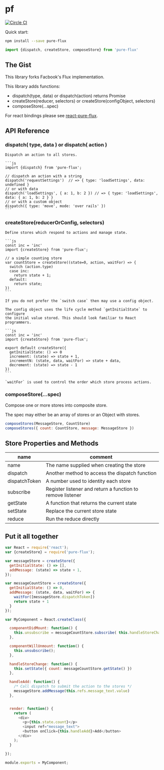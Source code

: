 # pf

[![Circle CI](https://circleci.com/gh/WebsiteHQ/pure-flux/tree/master.svg?style=svg)](https://circleci.com/gh/WebsiteHQ/pure-flux/tree/master)

Quick start:

```sh
npm install --save pure-flux
```

```js
import {dispatch, createStore, composeStore} from 'pure-flux'
```

## The Gist

This library forks Facbook's Flux implementation.

This library adds functions:

  - dispatch(type, data) or dispatch(action) returns Promise
  - createStore(reducer, selectors) or createStore(configObject, selectors)
  - composeStore(...spec)

For react bindings please see [react-pure-flux](https://github.com/FunctionFoundry/react-pure-flux).

## API Reference

### dispatch( type, data ) or dispatch( action )

    Dispatch an action to all stores.

    ```js
    import {dispatch} from 'pure-flux';

    // dispatch an action with a string
    dispatch('requestSettings')  // => { type: 'loadSettings', data: undefined }
    // or with data
    dispatch('loadSettings', { a: 1, b: 2 }) // => { type: 'loadSettings', data: { a: 1, b: 2 } }
    // or with a custom object
    dispatch({ type: 'move', mode: 'over rails' })
    ```

### createStore(reducerOrConfig, selectors)

    Define stores which respond to actions and manage state.

    ```js
    const inc = 'inc'
    import {createStore} from 'pure-flux';

    // a simple counting store
    var countStore = createStore((state=0, action, waitFor) => {
      switch (action.type)
      case inc:
        return state + 1;
      default:
        return state;
    })
    ```

    If you do not prefer the `switch case` then may use a config object.

    The config object uses the life cycle method `getInitialState` to configure
    the initial value stored. This should look familiar to React programmers.

    ```js
    const inc = 'inc'
    import {createStore} from 'pure-flux';

    export default createStore({
      getInitialState: () => 0
      increment: (state) => state + 1,
      incrementN: (state, data, waitFor) => state + data,
      decrement: (state) => state - 1
    })
    ```

    `waitFor` is used to control the order which store process actions.

### composeStore(...spec)

  Compose one or more stores into composite store.

  The spec may either be an array of stores or an Object with stores.

  ```js
  composeStores(MessageStore, CountStore)
  composeStores({ count: CountStore, message: MessageStore })
  ```

## Store Properties and Methods

| name | comment |
|---------|------|
| name | The name supplied when creating the store |
| dispatch | Another method to access the dispatch function |
| dispatchToken | A number used to identity each store |
| subscribe | Register listener and return a function to remove listener |
| getState | A function that returns the current state |
| setState | Replace the current store state |
| reduce | Run the reduce directly |

## Put it all together

```js
var React = require('react');
var {createStore} = require('pure-flux');

var messageStore = createStore({
  getInitialState: () => [],
  addMessage: (state) => state + 1,
});

var messageCountStore = createStore({
  getInitialState: () => 0,
  addMessage: (state, data, waitFor) => {
    waitFor([messageStore.dispatchToken])
    return state + 1
  }
});

var MyComponent = React.createClass({

  componentDidMount: function() {
    this.unsubscribe = messageCountStore.subscribe( this.handleStoreChange );
  },

  componentWillUnmount: function() {
    this.unsubscribe();
  },

  handleStoreChange: function() {
    this.setState({ count: messageCountStore.getState() })
  },

  handleAdd: function() {
    /* Call dispatch to submit the action to the stores */
    messageStore.addMessage(this.refs.message_text.value)
  },


  render: function() {
    return (
      <div>
        <p>{this.state.count}</p>
        <input ref="message_text">
        <button onClick={this.handleAdd}>Add</button>
      </div>
    );
  }

});

module.exports = MyComponent;
```
